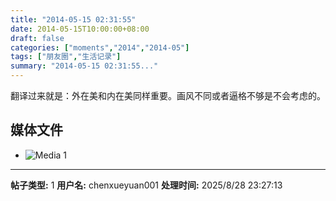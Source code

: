 ```yaml
---
title: "2014-05-15 02:31:55"
date: 2014-05-15T10:00:00+08:00
draft: false
categories: ["moments","2014","2014-05"]
tags: ["朋友圈","生活记录"]
summary: "2014-05-15 02:31:55..."
---
```


翻译过来就是：外在美和内在美同样重要。画风不同或者逼格不够是不会考虑的。

## 媒体文件

- ![Media 1](/Moments/photos/2014-05-15/201405150231550.jpg)

---

**帖子类型:** 1
**用户名:** chenxueyuan001
**处理时间:** 2025/8/28 23:27:13